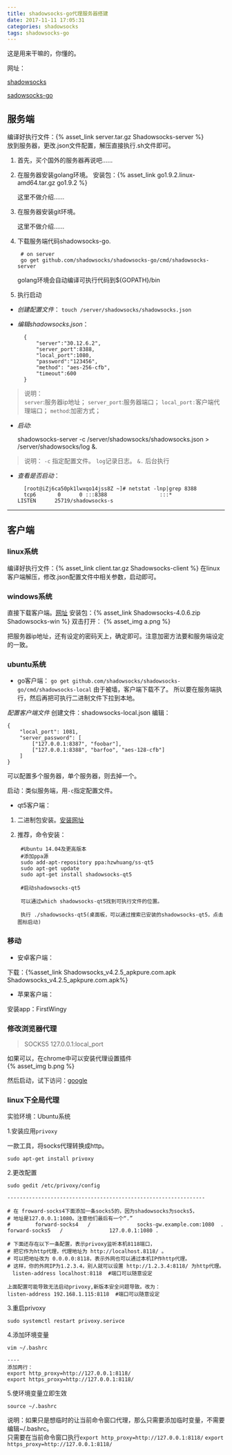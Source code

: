 ```yaml
---
title: shadowsocks-go代理服务器搭建
date: 2017-11-11 17:05:31
categories: shadowsocks
tags: shadowsocks-go
---
```


这是用来干嘛的，你懂的。 

网址：

[shadowsocks](https://github.com/shadowsocks)

[sadowsocks-go](https://github.com/shadowsocks/shadowsocks-go)

## 服务端

编译好执行文件：{% asset_link server.tar.gz Shadowsocks-server %}  
放到服务器，更改.json文件配置，解压直接执行.sh文件即可。

1. 首先，买个国外的服务器再说吧……
   
2. 在服务器安装golang环境。
    安装包：{% asset_link go1.9.2.linux-amd64.tar.gz go1.9.2 %}
    
    这里不做介绍……
    
3. 在服务器安装git环境。

    这里不做介绍……
    
4. 下载服务端代码shadowsocks-go.

        # on server
        go get github.com/shadowsocks/shadowsocks-go/cmd/shadowsocks-server  
    
    golang环境会自动编译可执行代码到${GOPATH}/bin  
      
5.  执行启动

- *创建配置文件*：
`touch /server/shadowsocks/shadowsocks.json`
- *编辑shadowsocks.json*：
    
        {	 
            "server":"30.12.6.2",
            "server_port":8388,
            "local_port":1080,
            "password":"123456",
            "method": "aes-256-cfb",
            "timeout":600
        }

> 说明：       
`server`:服务器ip地址；
`server_port`:服务器端口；
`local_port:`客户端代理端口；
`method`:加密方式； 

- *启动*:


    shadowsocks-server -c /server/shadowsocks/shadowsocks.json > /server/shadowsocks/log &.   
    
> 说明：
`-c` 指定配置文件。 
`log`记录日志。
`&.` 后台执行    

- *查看是否启动*：

        [root@iZj6ca50pk1lwxqo14jss8Z ~]# netstat -lnp|grep 8388
        tcp6       0      0 :::8388                 :::*                    LISTEN      25719/shadowsocks-s 


---

## 客户端

### linux系统
编译好执行文件：{% asset_link client.tar.gz Shadowsocks-client %} 
在linux客户端解压，修改.json配置文件中相关参数，启动即可。

### windows系统
直接下载客户端。[网址](https://github.com/shadowsocks/shadowsocks-windows)
安装包：{% asset_link Shadowsocks-4.0.6.zip Shadowsocks-win %}
双击打开：
{% asset_img a.png %}

把服务器ip地址，还有设定的密码天上，确定即可。注意加密方法要和服务端设定的一致。

### ubuntu系统    

- go客户端：
`go get github.com/shadowsocks/shadowsocks-go/cmd/shadowsocks-local`
由于被墙，客户端下载不了。
所以要在服务端执行，然后再把可执行二进制文件下拉到本地。

*配置客户端文件*
创建文件：shadowsocks-local.json
编辑：
    
    {
    	"local_port": 1081,
    	"server_password": [
    		["127.0.0.1:8387", "foobar"],
    		["127.0.0.1:8388", "barfoo", "aes-128-cfb"]
    	]
    }

可以配置多个服务器，单个服务器，则去掉一个。

启动：类似服务端，用`-c`指定配置文件。    

- qt5客户端：

1. 二进制包安装。[安装网址](https://github.com/shadowsocks/shadowsocks-qt5/wiki/%E5%AE%89%E8%A3%85%E6%8C%87%E5%8D%97)  

2. 推荐，命令安装：
    
        #Ubuntu 14.04及更高版本
        #添加ppa源
        sudo add-apt-repository ppa:hzwhuang/ss-qt5
        sudo apt-get update
        sudo apt-get install shadowsocks-qt5
         
        #启动shadowsocks-qt5
        
        可以通过which shadowsocks-qt5找到可执行文件的位置。
        
        执行 ./shadowsocks-qt5(桌面板，可以通过搜索已安装的shadowsocks-qt5，点击图标启动) 

### 移动

- 安卓客户端：

下载：{%asset_link Shadowsocks_v4.2.5_apkpure.com.apk Shadowsocks_v4.2.5_apkpure.com.apk%}

- 苹果客户端：

安装app：FirstWingy

### 修改浏览器代理
> SOCKS5 127.0.0.1:local_port

如果可以，在chrome中可以安装代理设置插件       
{% asset_img b.png %}

然后启动，试下访问：[google](https://www.google.com)



### linux下全局代理

实验环境：Ubuntu系统

1.安装应用`privoxy`

一款工具，将socks代理转换成http。

`sudo apt-get install privoxy`

2.更改配置

    sudo gedit /etc/privoxy/config
    
    ----------------------------------------------------------------

    # 在 froward-socks4下面添加一条socks5的，因为shadowsocks为socks5，
    # 地址是127.0.0.1:1080。注意他们最后有一个“.”
    #        forward-socks4   /               socks-gw.example.com:1080  .
    forward-socks5   /               127.0.0.1:1080 .
    
    # 下面还存在以下一条配置，表示privoxy监听本机8118端口，
    # 把它作为http代理，代理地址为 http://localhost.8118/ 。
    # 可以把地址改为 0.0.0.0:8118，表示外网也可以通过本机IP作http代理。
    # 这样，你的外网IP为1.2.3.4，别人就可以设置 http://1.2.3.4:8118/ 为http代理。
    　listen-address localhost:8118  #端口可以随意设定
    
    上面配置可能导致无法启动privoxy,新版本安全问题导致。改为：   
    listen-address 192.168.1.115:8118  #端口可以随意设定  

3.重启privoxy

    sudo systemctl restart privoxy.serivce
    
4.添加环境变量

    vim ~/.bashrc
    
    ----
    添加两行：
    export http_proxy=http://127.0.0.1:8118/
    export https_proxy=http://127.0.0.1:8118/  
    
5.使环境变量立即生效

    source ~/.bashrc
    
说明：如果只是想临时的让当前命令窗口代理，那么只需要添加临时变量，不需要编辑~/.bashrc。  
只需要在当前命令窗口执行`export http_proxy=http://127.0.0.1:8118/` ` export https_proxy=http://127.0.0.1:8118/ `         